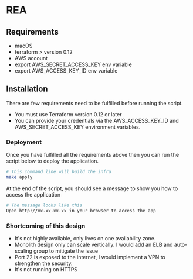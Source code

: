 # REA 

## Requirements
 - macOS
 - terraform > version 0.12
 - AWS account
 - export AWS_SECRET_ACCESS_KEY env variable
 - export AWS_ACCESS_KEY_ID env variable

## Installation 
There are few requirements need to be fulfilled before running the script.
 - You must use Terraform version 0.12 or later 
 - You can provide your credentials via the AWS_ACCESS_KEY_ID and AWS_SECRET_ACCESS_KEY environment variables.
 
### Deployment
Once you have fulfilled all the requirements above then you can run the script below to deploy the application.

```bash
# This command line will build the infra 
make apply

```

At the end of the script, you should see a message to show you how to access the application
```bash
# The message looks like this
Open http://xx.xx.xx.xx in your browser to access the app
```

### Shortcoming of this design
- It's not highly available, only lives on one availability zone.
- Monolith design only can scale vertically. I would add an ELB and auto-scaling group to mitigate the issue
- Port 22 is exposed to the internet, I would implement a VPN to strengthen the security.
- It's not running on HTTPS
